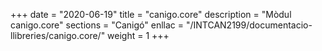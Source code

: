 +++
date        = "2020-06-19"
title       = "canigo.core"
description = "Mòdul canigo.core"
sections    = "Canigó"
enllac		= "/INTCAN2199/documentacio-llibreries/canigo.core/"
weight		= 1
+++
